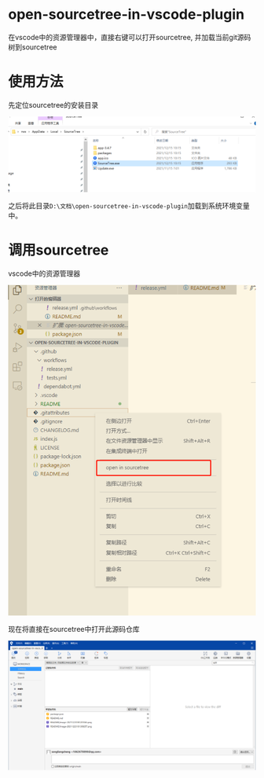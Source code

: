 # open-sourcetree-in-vscode-plugin

在vscode中的资源管理器中，直接右键可以打开sourcetree, 并加载当前git源码树到sourcetree

# 使用方法
先定位sourcetree的安装目录

![image-20211223181201065](README/image-20211223181201065.png)

之后将此目录`D:\文档\open-sourcetree-in-vscode-plugin`加载到系统环境变量中。



# 调用sourcetree

vscode中的资源管理器

![image-20211223181309257](README/image-20211223181309257.png)

现在将直接在sourcetree中打开此源码仓库

![image-20211223181527352](README/image-20211223181527352.png)
